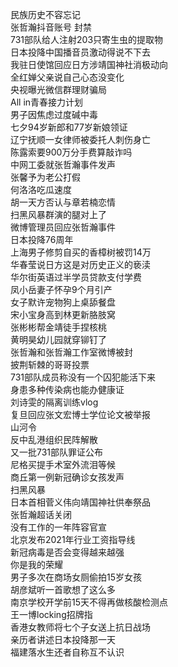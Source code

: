 民族历史不容忘记  
张哲瀚抖音账号 封禁  
731部队给人注射203只寄生虫的提取物  
日本投降中国播音员激动得说不下去  
我驻日使馆回应日方涉靖国神社消极动向  
全红婵父亲说自己心态没变化  
央视曝光微信群理财骗局  
All in青春接力计划  
男子因焦虑过度碱中毒  
七夕94岁新郎和77岁新娘领证  
辽宁抚顺一女律师被委托人刺伤身亡  
陈露索要900万分手费算敲诈吗  
中网工委就张哲瀚事件发声  
张馨予为老公打假  
何洛洛吃瓜速度  
胡一天方否认与章若楠恋情  
扫黑风暴群演的腿对上了  
微博管理员回应张哲瀚事件  
日本投降76周年  
上海男子修剪自买的香樟树被罚14万  
华春莹说日方这是对历史正义的亵渎  
华尔街英语过半学员贷款支付学费  
凤小岳妻子怀孕9个月引产  
女子默许宠物狗上桌舔餐盘  
宋小宝身高到林更新胳肢窝  
张彬彬帮金靖徒手捏核桃  
黄明昊幼儿园就穿铆钉了  
张哲瀚和张哲瀚工作室微博被封  
披荆斩棘的哥哥投票  
731部队成员称没有一个囚犯能活下来  
身患多种传染病也能办健康证  
刘诗雯的隔离训练vlog  
复旦回应张文宏博士学位论文被举报  
山河令  
反中乱港组织民阵解散  
又一批731部队罪证公布  
尼格买提手术室外流泪等候  
商丘第一例新冠确诊女孩发声  
扫黑风暴  
日本首相菅义伟向靖国神社供奉祭品  
张哲瀚超话关闭  
没有工作的一年阵容官宣  
北京发布2021年行业工资指导线  
新冠病毒是否会变得越来越强  
你是我的荣耀  
男子多次在商场女厕偷拍15岁女孩  
胡彦斌听一首歌想了这么多  
南京学校开学前15天不得再做核酸检测点  
王一博locking招牌指  
香港女教师将七个子女送上抗日战场  
亲历者讲述日本投降那一天  
福建落水生还者自称互不认识  
